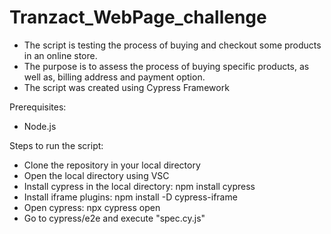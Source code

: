 # Tranzact_WebPage_challenge
- The script is testing the process of buying and checkout some products in an online store.
- The purpose is to assess the process of buying specific products, as well as, billing address and payment option.
- The script was created using Cypress Framework

Prerequisites:
- Node.js

Steps to run the script:
- Clone the repository in your local directory
- Open the local directory using VSC
- Install cypress in the local directory: npm install cypress
- Install iframe plugins: npm install -D cypress-iframe
- Open cypress: npx cypress open
- Go to cypress/e2e and execute "spec.cy.js"

